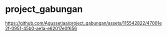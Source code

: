 # project_gabungan

https://github.com/Agussetiaa/project_gabungan/assets/115542822/47001e2f-0951-45b0-ae1a-e62017e0f656
